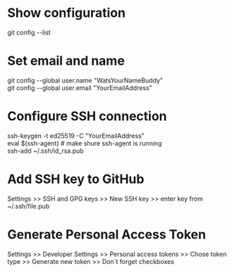# Show configuration
git config --list

# Set email and name
git config --global user.name "WatsYourNameBuddy" \
git config --global user.email "YourEmailAddress"

# Configure SSH connection
ssh-keygen -t ed25519 -C "YourEmailAddress" \
eval $(ssh-agent) # make shure ssh-agent is running \
ssh-add ~/.ssh/id_rsa.pub

# Add SSH key to GitHub
Settings >> SSH and GPG keys >> New SSH key >> enter key from ~/.ssh/file.pub

# Generate Personal Access Token
Settings >> Developer Settings >> Personal access tokens >> 
Chose token type >> Generate new token >> Don`t forget checkboxes



